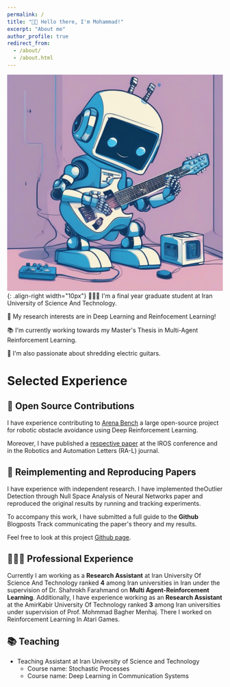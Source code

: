 ```yaml
---
permalink: /
title: "👋🏼 Hello there, I'm Mohammad!"
excerpt: "About me"
author_profile: true
redirect_from: 
  - /about/
  - /about.html
---
```




![:)](/images/output.png){: .align-right width="10px"}
👨🏻‍💻 I'm a final year graduate student at Iran University of Science And Technology.

🔬 My research interests are in Deep Learning and Reinfocement Learning!

📚 I'm currently working towards my Master's Thesis in  Multi-Agent Reinforcement Learning.

🎸 I'm also passionate about shredding electric guitars.

# Selected Experience

## 🤖 Open Source Contributions
I have experience contributing to [Arena Bench](https://github.com/Arena-Rosnav) a large open-source project for robotic obstacle avoidance using Deep Reinforcement Learning.

Moreover, I have published a [respective paper](https://sudo-boris.github.io/publication/2022-Arena-Bench) at the IROS conference and in the Robotics and Automation Letters (RA-L) journal.

## 📜 Reimplementing and Reproducing Papers
I have experience with independent research. I have implemented theOutlier Detection through Null Space Analysis of Neural Networks paper and reproduced the original results by running and tracking experiments.

To accompany this work, I have submitted a full guide to the **Github** Blogposts Track communicating the paper's theory and my results.

Feel free to look at this project [Github page](https://github.com/MohammadAmini1998/Advanced-Data-Mining-Project).

## 👨🏻‍🔬 Professional Experience
Currently I am working as a **Research Assistant** at  Iran University Of Science And Technology ranked **4** among Iran universities in Iran under the supervision of Dr. Shahrokh Farahmand on **Multi Agent-Reinforcement Learning**.
Additionally, I have experience working as an **Research Assistant** at the AmirKabir University Of Technology ranked **3** among Iran universities under supervision of Prof. Mohmmad Bagher Menhaj. There I worked on Reinforcement Learning In Atari Games.


## 📚 Teaching
* Teaching Assistant at Iran University of Science and Technology
  * Course name: Stochastic Processes
  * Course name: Deep Learning in Communication Systems








